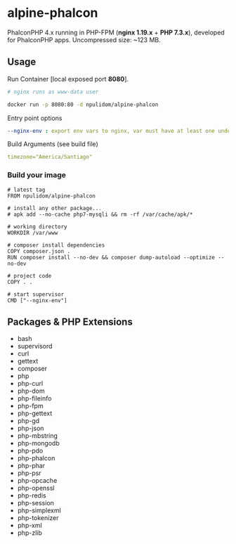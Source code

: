 alpine-phalcon
==============

PhalconPHP 4.x running in PHP-FPM (**nginx 1.19.x** + **PHP 7.3.x**), developed for PhalconPHP apps.
Uncompressed size: ~123 MB.

## Usage

Run Container [local exposed port **8080**].


```sh
# nginx runs as www-data user

docker run -p 8080:80 -d npulidom/alpine-phalcon
```

Entry point options
```yaml
--nginx-env : export env vars to nginx, var must have at least one underscore, ie: *APP_ENV*, *APP_TZ*.
```

Build Arguments (see build file)
```yaml
timezone="America/Santiago"
```

### Build your image

```docker
# latest tag
FROM npulidom/alpine-phalcon

# install any other package...
# apk add --no-cache php7-mysqli && rm -rf /var/cache/apk/*

# working directory
WORKDIR /var/www

# composer install dependencies
COPY composer.json .
RUN composer install --no-dev && composer dump-autoload --optimize --no-dev

# project code
COPY . .

# start supervisor
CMD ["--nginx-env"]
```

## Packages & PHP Extensions

- bash
- supervisord
- curl
- gettext
- composer
- php
- php-curl
- php-dom
- php-fileinfo
- php-fpm
- php-gettext
- php-gd
- php-json
- php-mbstring
- php-mongodb
- php-pdo
- php-phalcon
- php-phar
- php-psr
- php-opcache
- php-openssl
- php-redis
- php-session
- php-simplexml
- php-tokenizer
- php-xml
- php-zlib
